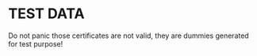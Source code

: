 # TEST DATA

Do not panic those certificates are not valid, they are dummies generated for test purpose!
